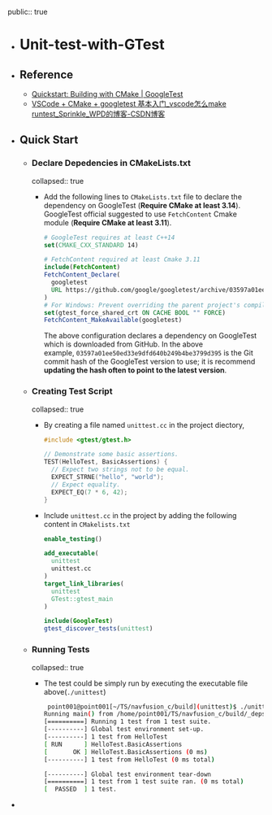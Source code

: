 public:: true

- # Unit-test-with-GTest
- ## Reference
	- [Quickstart: Building with CMake | GoogleTest](https://google.github.io/googletest/quickstart-cmake.html)
	- [VSCode + CMake + googletest 基本入门_vscode怎么make runtest_Sprinkle_WPD的博客-CSDN博客](https://blog.csdn.net/qq_26915769/article/details/107028696?spm=1001.2101.3001.6650.1&utm_medium=distribute.pc_relevant.none-task-blog-2%7Edefault%7ECTRLIST%7ERate-1-107028696-blog-130151637.235%5Ev35%5Epc_relevant_increate_t0_download_v2_base&depth_1-utm_source=distribute.pc_relevant.none-task-blog-2%7Edefault%7ECTRLIST%7ERate-1-107028696-blog-130151637.235%5Ev35%5Epc_relevant_increate_t0_download_v2_base&utm_relevant_index=2)
- ## Quick Start
	- ### Declare Depedencies in CMakeLists.txt
	  collapsed:: true
		- Add the following lines to `CMakeLists.txt` file to declare the dependency on GoogleTest (**Require CMake at least 3.14**). GoogleTest official suggested to use `FetchContent` Cmake module (**Require CMake at least 3.11**).
		  
		  ```Cmake
		  # GoogleTest requires at least C++14
		  set(CMAKE_CXX_STANDARD 14)
		  
		  # FetchContent required at least Cmake 3.11
		  include(FetchContent)
		  FetchContent_Declare(
		    googletest
		    URL https://github.com/google/googletest/archive/03597a01ee50ed33e9dfd640b249b4be3799d395.zip
		  )
		  # For Windows: Prevent overriding the parent project's compiler/linker settings
		  set(gtest_force_shared_crt ON CACHE BOOL "" FORCE)
		  FetchContent_MakeAvailable(googletest)
		  ```
		  
		  The above configuration declares a dependency on GoogleTest which is downloaded from GitHub. In the above example, `03597a01ee50ed33e9dfd640b249b4be3799d395` is the Git commit hash of the GoogleTest version to use; it is recommend **updating the hash often to point to the latest version**.
	- ### Creating Test Script
	  collapsed:: true
		- By creating a file named `unittest.cc` in the project diectory, 
		  
		  ```c
		  #include <gtest/gtest.h>
		  
		  // Demonstrate some basic assertions.
		  TEST(HelloTest, BasicAssertions) {
		    // Expect two strings not to be equal.
		    EXPECT_STRNE("hello", "world");
		    // Expect equality.
		    EXPECT_EQ(7 * 6, 42);
		  }
		  ```
		- Include `unittest.cc` in the project by adding the following content in `CMakelists.txt`
		  
		  ```cmake
		  enable_testing()
		  
		  add_executable(
		    unittest
		    unittest.cc
		  )
		  target_link_libraries(
		    unittest
		    GTest::gtest_main
		  )
		  
		  include(GoogleTest)
		  gtest_discover_tests(unittest)
		  ```
	- ### Running Tests
	  collapsed:: true
		- The test could be simply run by executing the executable file above(`./unittest`)
		  
		  ```bash
		   point001@point001[~/TS/navfusion_c/build](unittest)$ ./unittest             
		  Running main() from /home/point001/TS/navfusion_c/build/_deps/googletest-src/googletest/src/gtest_main.cc
		  [==========] Running 1 test from 1 test suite.
		  [----------] Global test environment set-up.
		  [----------] 1 test from HelloTest
		  [ RUN      ] HelloTest.BasicAssertions
		  [       OK ] HelloTest.BasicAssertions (0 ms)
		  [----------] 1 test from HelloTest (0 ms total)
		  
		  [----------] Global test environment tear-down
		  [==========] 1 test from 1 test suite ran. (0 ms total)
		  [  PASSED  ] 1 test.
		  ```
-
